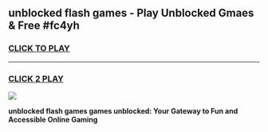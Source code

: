 
## unblocked flash games - Play Unblocked Gmaes & Free #fc4yh
<h3>
<a href="https://premium.freeplayer.one?title=unblocked_flash_games&ref=03M">CLICK TO PLAY</a></h3>
<hr>

<h3>
<a href="https://premium.freeplayer.one?title=unblocked_flash_games&ref=03M">CLICK 2 PLAY</a>
  
</h3>

<a href="https://premium.freeplayer.one?title=unblocked_flash_games&ref=03M"><img src="https://clearcache.store/games.png"></a>


**unblocked flash games games unblocked: Your Gateway to Fun and Accessible Online Gaming**
